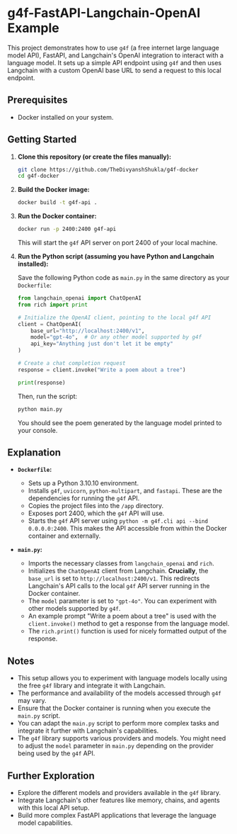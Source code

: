 # g4f-FastAPI-Langchain-OpenAI Example

This project demonstrates how to use `g4f` (a free internet large language model API), FastAPI, and Langchain's OpenAI integration to interact with a language model. It sets up a simple API endpoint using `g4f` and then uses Langchain with a custom OpenAI base URL to send a request to this local endpoint.

## Prerequisites

* Docker installed on your system.

## Getting Started

1.  **Clone this repository (or create the files manually):**

    ```bash
    git clone https://github.com/TheDivyanshShukla/g4f-docker
    cd g4f-docker
    ```

2.  **Build the Docker image:**

    ```bash
    docker build -t g4f-api .
    ```

3.  **Run the Docker container:**

    ```bash
    docker run -p 2400:2400 g4f-api
    ```

    This will start the `g4f` API server on port 2400 of your local machine.

4.  **Run the Python script (assuming you have Python and Langchain installed):**

    Save the following Python code as `main.py` in the same directory as your `Dockerfile`:

    ```python
    from langchain_openai import ChatOpenAI
    from rich import print

    # Initialize the OpenAI client, pointing to the local g4f API
    client = ChatOpenAI(
        base_url="http://localhost:2400/v1",
        model="gpt-4o",  # Or any other model supported by g4f
        api_key="Anything just don't let it be empty"
    )

    # Create a chat completion request
    response = client.invoke("Write a poem about a tree")

    print(response)
    ```

    Then, run the script:

    ```bash
    python main.py
    ```

    You should see the poem generated by the language model printed to your console.

## Explanation

* **`Dockerfile`:**
    * Sets up a Python 3.10.10 environment.
    * Installs `g4f`, `uvicorn`, `python-multipart`, and `fastapi`. These are the dependencies for running the `g4f` API.
    * Copies the project files into the `/app` directory.
    * Exposes port 2400, which the `g4f` API will use.
    * Starts the `g4f` API server using `python -m g4f.cli api --bind 0.0.0.0:2400`. This makes the API accessible from within the Docker container and externally.

* **`main.py`:**
    * Imports the necessary classes from `langchain_openai` and `rich`.
    * Initializes the `ChatOpenAI` client from Langchain. **Crucially**, the `base_url` is set to `http://localhost:2400/v1`. This redirects Langchain's API calls to the local `g4f` API server running in the Docker container.
    * The `model` parameter is set to `"gpt-4o"`. You can experiment with other models supported by `g4f`.
    * An example prompt "Write a poem about a tree" is used with the `client.invoke()` method to get a response from the language model.
    * The `rich.print()` function is used for nicely formatted output of the response.

## Notes

* This setup allows you to experiment with language models locally using the free `g4f` library and integrate it with Langchain.
* The performance and availability of the models accessed through `g4f` may vary.
* Ensure that the Docker container is running when you execute the `main.py` script.
* You can adapt the `main.py` script to perform more complex tasks and integrate it further with Langchain's capabilities.
* The `g4f` library supports various providers and models. You might need to adjust the `model` parameter in `main.py` depending on the provider being used by the `g4f` API.

## Further Exploration

* Explore the different models and providers available in the `g4f` library.
* Integrate Langchain's other features like memory, chains, and agents with this local API setup.
* Build more complex FastAPI applications that leverage the language model capabilities.
